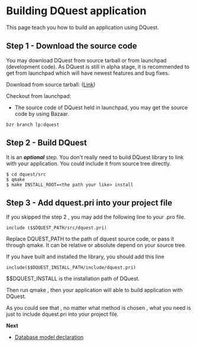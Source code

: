 # Building DQuest application #

This page teach you how to build an application using DQuest.

## Step 1 - Download the source code ##

You may download DQuest from source tarball or from launchpad (development code). As DQuest is still in alpha stage, it is recommended to get from launchpad which will have newest features and bug fixes.

Download from source tarball: ([Link](http://code.google.com/p/d-quest/downloads/list))

Checkout from launchpad:

- The source code of DQuest held in launchpad, you may get the source code by using Bazaar.

```
bzr branch lp:dquest 
```


## Step 2 - Build DQuest ##

It is an **_optional_** step. You don't really need to build DQuest library to link with your application. You could include it from source tree directly.

```
$ cd dquest/src
$ qmake
$ make INSTALL_ROOT=<the path your like> install
```

## Step 3 - Add dquest.pri into your project file ##

If you skipped the step 2 , you may add the following line to your .pro file.

```
include ($$DQUEST_PATH/src/dquest.pri)
```

Replace DQUEST\_PATH to the path of dquest source code, or pass it through qmake. It can be relative or absolute depend on your source tree.

If you have built and installed the library, you should add this line

```
include($$DQUEST_INSTALL_PATH/include/dquest.pri)
```

$$DQUEST\_INSTALL is the installation path of DQuest.

Then run qmake , then your application will able to build application with DQuest.

As you could see that , no matter what method is chosen , what you need is just to include dquest.pri into your project file.

**Next**
  * [Database model declaration](tutorial1.md)